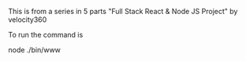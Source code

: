 This is from a series in 5 parts "Full Stack React & Node JS Project" by velocity360

To run the command is

node ./bin/www